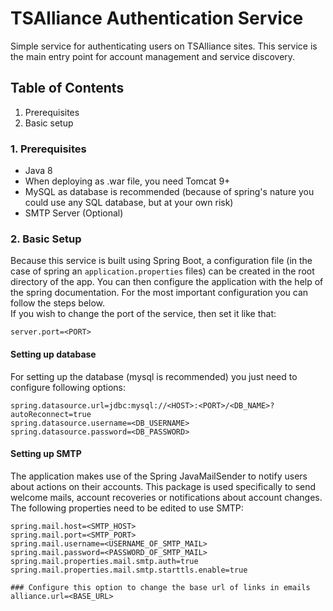 # TSAlliance Authentication Service
Simple service for authenticating users on TSAlliance sites. 
This service is the main entry point for account management 
and service discovery.

## Table of Contents
1. Prerequisites
2. Basic setup

### 1. Prerequisites
* Java 8
* When deploying as .war file, you need Tomcat 9+
* MySQL as database is recommended (because of spring's nature you could use any SQL database, but at your own risk)
* SMTP Server (Optional)

### 2. Basic Setup
Because this service is built using Spring Boot, a configuration file 
(in the case of spring an ``application.properties`` files) can be created 
in the root directory of the app. You can then configure the application 
with the help of the spring documentation. For the most important configuration
you can follow the steps below.<br>
If you wish to change the port of the service, then set it like that:
````
server.port=<PORT>
````

#### Setting up database
For setting up the database (mysql is recommended) you just need to configure following
options:

````
spring.datasource.url=jdbc:mysql://<HOST>:<PORT>/<DB_NAME>?autoReconnect=true
spring.datasource.username=<DB_USERNAME>
spring.datasource.password=<DB_PASSWORD>
````

#### Setting up SMTP
The application makes use of the Spring JavaMailSender to notify users about actions on their
accounts. This package is used specifically to send welcome mails, account recoveries or 
notifications about account changes. The following properties need to be edited to use SMTP:
````
spring.mail.host=<SMTP_HOST>
spring.mail.port=<SMTP_PORT>
spring.mail.username=<USERNAME_OF_SMTP_MAIL>
spring.mail.password=<PASSWORD_OF_SMTP_MAIL>
spring.mail.properties.mail.smtp.auth=true
spring.mail.properties.mail.smtp.starttls.enable=true

### Configure this option to change the base url of links in emails
alliance.url=<BASE_URL>
````